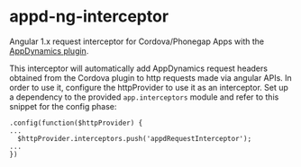 # appd-ng-interceptor
Angular 1.x request interceptor for Cordova/Phonegap Apps with the [AppDynamics plugin](https://github.com/asmod3us/appd-request-).

This interceptor will automatically add AppDynamics request headers obtained from the Cordova plugin to http requests made via angular APIs.
In order to use it, configure the httpProvider to use it as an interceptor. Set up a dependency to the provided `app.interceptors` module and refer to this snippet for the config phase:

```
.config(function($httpProvider) {
...
  $httpProvider.interceptors.push('appdRequestInterceptor');
...
})
```

